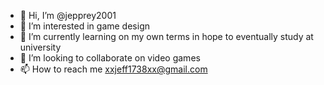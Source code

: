 - 👋 Hi, I’m @jepprey2001
- 👀 I’m interested in game design 
- 🌱 I’m currently learning on my own terms in hope to eventually study at university
- 💞️ I’m looking to collaborate on video games
- 📫 How to reach me xxjeff1738xx@gmail.com

<!---
jepprey2001/jepprey2001 is a ✨ special ✨ repository because its `README.md` (this file) appears on your GitHub profile.
You can click the Preview link to take a look at your changes.
--->

